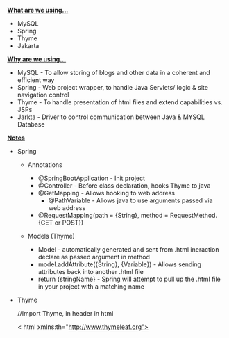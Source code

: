 
<u><b>What are we using...</b></u>
- MySQL
- Spring
- Thyme
- Jakarta


<u><b>Why are we using...</u></b>
- MySQL - To allow storing of blogs and other data in a coherent and efficient way
- Spring - Web project wrapper, to handle Java Servlets/ logic & site navigation control
- Thyme - To handle presentation of html files and extend capabilities vs. JSPs
- Jarkta - Driver to control communication between Java & MYSQL Database


<u><b>Notes</u></b>

- Spring 

  - Annotations

    - @SpringBootApplication - Init project 
    - @Controller - Before class declaration, hooks Thyme to java
    - @GetMapping - Allows hooking to web address
      - @PathVariable - Allows java to use arguments passed via web address
    - @RequestMappIng(path = {String}, method = RequestMethod.{GET or POST})

  - Models (Thyme)
  
    - Model - automatically generated and sent from .html ineraction declare as passed argument in method
    - model.addAttribute({String}, {Variable}) - Allows sending attributes back into another .html file
    - return {stringName} - Spring will attempt to pull up the .html file in your project with a matching name


- Thyme

    //Import Thyme, in header in html

    < html xmlns:th="http://www.thymeleaf.org">